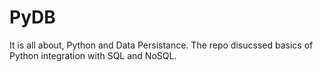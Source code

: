 # PyDB
It is all about, Python and Data Persistance. The repo disucssed basics of Python integration with SQL and NoSQL.
